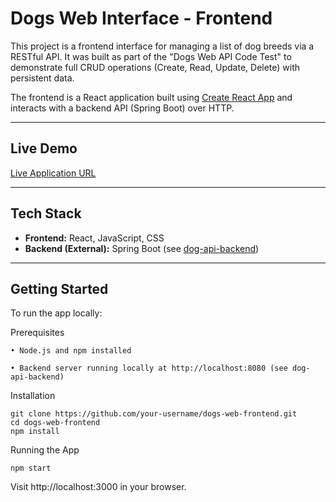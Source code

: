 # Dogs Web Interface - Frontend

This project is a frontend interface for managing a list of dog breeds via a RESTful API. It was built as part of the "Dogs Web API Code Test" to demonstrate full CRUD operations (Create, Read, Update, Delete) with persistent data.

The frontend is a React application built using [Create React App](https://github.com/facebook/create-react-app) and interacts with a backend API (Spring Boot) over HTTP.

---

## Live Demo

[Live Application URL](https://dog-api-frontend.vercel.app)

---

## Tech Stack

- **Frontend:** React, JavaScript, CSS
- **Backend (External):** Spring Boot (see [dog-api-backend](https://github.com/vcxxxx/dog-api-backend))
---

## Getting Started

To run the app locally:

Prerequisites

	• Node.js and npm installed
 
	• Backend server running locally at http://localhost:8080 (see dog-api-backend)

 Installation

 ```
git clone https://github.com/your-username/dogs-web-frontend.git
cd dogs-web-frontend
npm install
```

 Running the App
 ```
npm start
```
Visit http://localhost:3000 in your browser.


